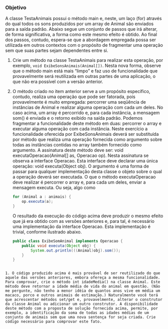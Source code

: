 ### Objetivo

A classe TestaAnimais possui o método main e, neste, um laço (for) através do qual todos os sons 
produzidos por um array de Animal são enviados para a saída padrão. Abaixo segue um conjunto de 
passos que irá alterar, de forma significativa, a forma como este mesmo efeito é obtido. 
Ao final dos passos, contudo, espera-se que a abordagem empregada possa ser utilizada em outros 
contextos com o propósito de fragmentar uma operação sem que suas partes sejam dependentes entre si.

1. Crie um método na classe TestaAnimais para realizar esta operação, por exemplo, 
`void ExibeSonsAnimais(Animal[])`. Nesta nova forma, observe que o método main está mais “limpo” e faz 
uso de funcionalidade que provavelmente será reutilizada em outras partes de uma aplicação, o que não 
era possível com a versão anterior.

1. O método criado no item anterior serve a um propósito específico, contudo, realiza uma operação 
que pode ser fatorada, pois provavelmente é muito empregada: percorrer uma seqüência de instâncias 
de Animal e realizar alguma operação com cada um deles. No caso acima, um array é percorrido e, 
para cada instância, a mensagem som() é enviada e o retorno exibido na saída padrão. 
Podemos fragmentar a funcionalidade deste método em duas: percorrer o array e executar alguma 
operação com cada instância. Neste exercício a funcionalidade oferecida por ExibeSonsAnimais 
deverá ser substituída por método que realiza uma operação fornecida como argumento sobre todas 
as instâncias contidas no array também fornecido como argumento. A assinatura deste método deve ser: 
void executaOperacao(Animal[] as, Operacao op). Nesta assinatura se observa a interface Operacao. 
Esta interface deve declarar uma única operação: void executa(Object obj). O argumento é uma forma 
de passar para qualquer implementação desta classe o objeto sobre o qual a operação deverá ser executada. 
O que o método executaOperacao deve realizar é percorrer o array e, para cada um deles, enviar a 
mensagem executa. Ou seja, algo como 
    ```java
    for (Animal a : animais) {
        op.executa(a);
    }
    ```

    O resultado da execução do código acima deve produzir o mesmo efeito que já era obtido com as versões anteriores e, 
    para tal, é necessário uma implementação da interface Operacao. Esta implementação é trivial, conforme 
    ilustrado abaixo.

    ```java
    public class ExibeSomAnimal implements Operacao {
        public void executa(Object obj) {
            System.out.println(((Animal)obj).som());
        }
    }
```

1. O código produzido acima é mais provável de ser reutilizado do que aquele das versões anteriores, embora ofereça a mesma funcionalidade. Para comprovar, crie o método int idadeMedia() na classe Animal. Este método deve retornar a idade média de vida do animal em questão. (Não me pergunte, não tenho a menor idéia de quantos anos vive em média um macaco, porco e outros animais de estimação.) Naturalmente você terá que acrescentar métodos set/get e, provavelmente, alterar o construtor da classe Animal ou adicionar um outro construtor. A disponibilidade deste método com a proposta de solução fornecida acima, permite, por exemplo, a identificação da soma de todas as idades médias de um conjunto de animais sem que uma nova sentença for seja criada. Crie código necessário para comprovar este fato.
